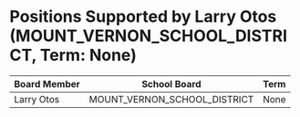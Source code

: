 # Positions Supported by Larry Otos (MOUNT_VERNON_SCHOOL_DISTRICT, Term: None)

| Board Member | School Board | Term |
|--------------|--------------|------|
| Larry Otos | MOUNT_VERNON_SCHOOL_DISTRICT | None |


